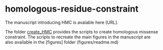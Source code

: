 # homologous-residue-constraint
The manuscript introducing HMC is avalable here [URL]. 

The folder [create_HMC](create_HMC/readme.md) provides the scripts to create homologous missense constraint. The scripts to recreate the main figures in the manuscript are also available in the [figures] folder (figures/readme.md)


